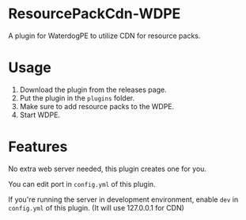 # ResourcePackCdn-WDPE
A plugin for WaterdogPE to utilize CDN for resource packs.

# Usage
1. Download the plugin from the releases page.
2. Put the plugin in the `plugins` folder.
3. Make sure to add resource packs to the WDPE.
4. Start WDPE.

# Features
No extra web server needed, this plugin creates one for you.

You can edit port in `config.yml` of this plugin.

If you're running the server in development environment, enable `dev` in `config.yml` of this plugin. (It will use 127.0.0.1 for CDN)
